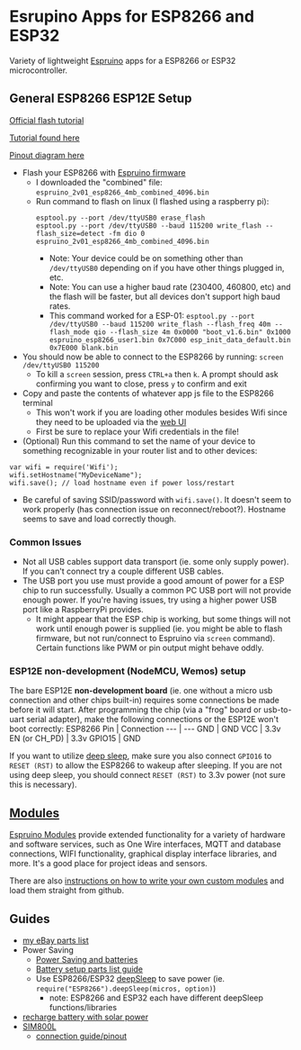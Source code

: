 # Esrupino Apps for ESP8266 and ESP32
Variety of lightweight [Espruino](https://github.com/espruino/Espruino) apps for a ESP8266 or ESP32 microcontroller.

## General ESP8266 ESP12E Setup
[Official flash tutorial](https://www.espruino.com/ESP8266_Flashing)

[Tutorial found here](https://cuneyt.aliustaoglu.biz/en/programming-esp8266-using-javascript-with-espruino/)

[Pinout diagram here](https://lastminuteengineers.com/wp-content/uploads/2018/08/ESP-12E-Development-Board-ESP8266-NodeMCU-Pinout.jpg)
- Flash your ESP8266 with [Espruino firmware](https://www.espruino.com/Download)
  - I downloaded the "combined" file: `espruino_2v01_esp8266_4mb_combined_4096.bin`
  - Run command to flash on linux (I flashed using a raspberry pi):
    ```
    esptool.py --port /dev/ttyUSB0 erase_flash
    esptool.py --port /dev/ttyUSB0 --baud 115200 write_flash --flash_size=detect -fm dio 0 espruino_2v01_esp8266_4mb_combined_4096.bin
    ```
      - Note: Your device could be on something other than `/dev/ttyUSB0` depending on if you have other things plugged in, etc.
      - Note: You can use a higher baud rate (230400, 460800, etc) and the flash will be faster, but all devices don't support high baud rates.
    - This command worked for a ESP-01: `esptool.py --port /dev/ttyUSB0 --baud 115200 write_flash --flash_freq 40m --flash_mode qio --flash_size 4m 0x0000 "boot_v1.6.bin" 0x1000 espruino_esp8266_user1.bin 0x7C000 esp_init_data_default.bin 0x7E000 blank.bin`
- You should now be able to connect to the ESP8266 by running: `screen /dev/ttyUSB0 115200`
  - To kill a `screen` session, press `CTRL+a` then `k`. A prompt should ask confirming you want to close, press `y` to confirm and exit
- Copy and paste the contents of whatever app js file to the ESP8266 terminal
  - This won't work if you are loading other modules besides Wifi since they need to be uploaded via the [web UI](https://chrome.google.com/webstore/detail/espruino-web-ide/bleoifhkdalbjfbobjackfdifdneehpo?hl=en)
  - First be sure to replace your Wifi credentials in the file!
- (Optional) Run this command to set the name of your device to something recognizable in your router list and to other devices:
```
var wifi = require('Wifi');
wifi.setHostname("MyDeviceName");
wifi.save(); // load hostname even if power loss/restart
```
  - Be careful of saving SSID/password with `wifi.save()`. It doesn't seem to work properly (has connection issue on reconnect/reboot?). Hostname seems to save and load correctly though.

### Common Issues
- Not all USB cables support data transport (ie. some only supply power). If you can't connect try a couple different USB cables.
- The USB port you use must provide a good amount of power for a ESP chip to run successfully. Usually a common PC USB port will not provide enough power. If you're having issues, try using a higher power USB port like a RaspberryPi provides.
  - It might appear that the ESP chip is working, but some things will not work until enough power is supplied (ie. you might be able to flash firmware, but not run/connect to Espruino via `screen` command). Certain functions like PWM or pin output might behave oddly.

### ESP12E non-development (NodeMCU, Wemos) setup
The bare ESP12E **non-development board** (ie. one without a micro usb connection and other chips built-in) requires some connections be made before it will start. After programming the chip (via a "frog" board or usb-to-uart serial adapter), make the following connections or the ESP12E won't boot correctly:
ESP8266 Pin | Connection
--- | ---
GND | GND
VCC | 3.3v
EN (or CH_PD) | 3.3v
GPIO15 | GND

If you want to utilize [deep sleep](https://www.espruino.com/Reference#l_ESP8266_deepSleep), make sure you also connect `GPIO16` to `RESET (RST)` to allow the ESP8266 to wakeup after sleeping.
If you are not using deep sleep, you should connect `RESET (RST)` to 3.3v power (not sure this is necessary).

## [Modules](https://www.espruino.com/Modules)
[Espruino Modules](https://www.espruino.com/Modules) provide extended functionality for a variety of hardware and software services, such as One Wire interfaces, MQTT and database connections, WIFI functionality, graphical display interface libraries, and more.
It's a good place for project ideas and sensors.

There are also [instructions on how to write your own custom modules](https://www.espruino.com/Writing+Modules) and load them straight from github.

## Guides
- [my eBay parts list](https://www.ebay.com/myb/WatchList?custom_list_id=640684863013)
- Power Saving
  - [Power Saving and batteries](https://github.com/z2amiller/sensorboard/blob/master/PowerSaving.md)
  - [Battery setup parts list guide](https://github.com/happytm/BatteryNode)
  - Use ESP8266/ESP32 [deepSleep](http://www.espruino.com/Reference#l_ESP8266_deepSleep) to save power (ie. `require("ESP8266").deepSleep(micros, option)`)
    - note: ESP8266 and ESP32 each have different deepSleep functions/libraries
- [recharge battery with solar power](https://randomnerdtutorials.com/power-esp32-esp8266-solar-panels-battery-level-monitoring/)
- [SIM800L](https://www.espruino.com/SIM900)
  - [connection guide/pinout](https://lastminuteengineers.com/sim800l-gsm-module-arduino-tutorial/)